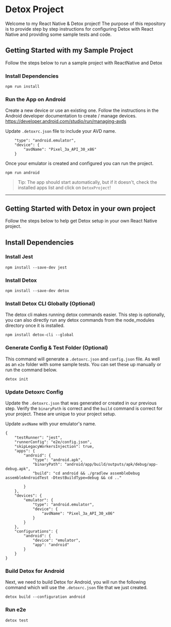 # Detox Project

Welcome to my React Native & Detox project! 
The purpose of this repository is to provide step by step instructions for configuring Detox with React Native and providing some sample tests and code.

## Getting Started with my Sample Project

Follow the steps below to run a sample project with ReactNative and Detox

### Install Dependencies

`npm run install`

### Run the App on Android

Create a new device or use an existing one. Follow the instructions in the Android developer documentation to create / manage devices.
https://developer.android.com/studio/run/managing-avds

Update `.detoxrc.json` file to include your AVD name.

```
    "type": "android.emulator",
    "device": {
        "avdName": "Pixel_3a_API_30_x86"
    }
```

Once your emulator is created and configured you can run the project.

`npm run android`

> Tip: The app should start automatically, but if it doesn't, check the installed apps list and click on `DetoxProject`!

---

## Getting Started with Detox in your own project

Follow the steps below to help get Detox setup in your own React Native project.

## Install Dependencies

### Install Jest

`npm install --save-dev jest`

### Install Detox

`npm install --save-dev detox`

### Install Detox CLI Globally (Optional)

The detox cli makes running detox commands easier. This step is optionally, you can also directly run any detox commands from the node_modules directory once it is installed.

`npm install detox-cli --global`

### Generate Config & Test Folder (Optional)

This command will generate a `.detoxrc.json` and `config.json` file. As well as an `e2e` folder with some sample tests. You can set these up manually or run the command below.

`detox init`

### Update Detoxrc Config

Update the `.detoxrc.json` that was generated or created in our previous step. Verify the `binaryPath` is correct and the `build` command is correct for your project. These are unique to your project setup.

Update `avdName` with your emulator's name.

```
{
    "testRunner": "jest",
    "runnerConfig": "e2e/config.json",
    "skipLegacyWorkersInjection": true,
    "apps": {
        "android": {
            "type": "android.apk",
            "binaryPath": "android/app/build/outputs/apk/debug/app-debug.apk",
            "build": "cd android && ./gradlew assembleDebug assembleAndroidTest -DtestBuildType=debug && cd .."

        }
    },
    "devices": {
        "emulator": {
            "type": "android.emulator",
            "device": {
                "avdName": "Pixel_3a_API_30_x86"
            }
        }
    },
    "configurations": {
        "android": {
            "device": "emulator",
            "app": "android"
        }
    }
}
```

### Build Detox for Android

Next, we need to build Detox for Android, you will run the following command which will use the `.detoxrc.json` file that we just created.

`detox build --configuration android`

### Run e2e

`detox test`
